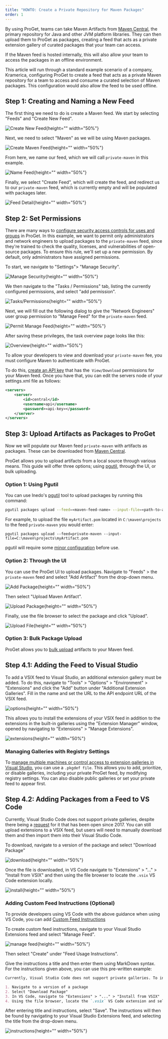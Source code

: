 ```yaml
---
title: "HOWTO: Create a Private Repository for Maven Packages"
order: 1
---
```


By using ProGet, teams can take Maven Artifacts from [Maven Central](https://central.sonatype.com/), the primary repository for Java and other JVM platform libraries. They can then upload them to ProGet as packages, creating a feed that acts as a private extension gallery of curated packages that your team can access. 

If the Maven feed is hosted internally, this will also allow your team to access the packages in an offline environment. 

This article will run through a standard example scenario of a company, Kramerica, configuring ProGet to create a feed that acts as a private Maven repository for a team to access and consume a curated selection of Maven packages. This configuration would also allow the feed to be used offline.

## Step 1: Creating and Naming a New Feed

The first thing we need to do is create a Maven feed. We start by selecting "Feeds" and "Create New Feed".

![Create New Feed](/resources/docs/proget-feeds-createnewfeed.png){height="" width="50%"}

Next, we need to select "Maven" as we will be using Maven packages.

![Create Maven Feed](/resources/docs/proget-newfeed-vsix.png){height="" width="50%"}

From here, we name our feed, which we will call `private-maven` in this example.

![Name Feed](/resources/docs/proget-vsix-naming.png){height="" width="50%"}

Finally, we select "Create Feed", which will create the feed, and redirect us to our `private-maven` feed, which is currently empty and will be populated with packages later.

![Feed Detail](/resources/docs/proget-vsix-empty.png){height="" width="50%"}

## Step 2: Set Permissions

There are many ways to [configure security access controls for uses and groups](/docs/proget/administration-security) in ProGet. In this example, we want to permit only administrators and network engineers to upload packages to the `private-maven` feed, since they're trained to check the quality, licenses, and vulnerabilities of open-source packages. To ensure this rule, we'll set up a new permission. By default, only administrators have assigned permissions.

To start, we navigate to "Settings"> "Manage Security".

![Manage Security](/resources/docs/proget-settings-managesecurity.png){height="" width="50%"}

We then navigate to the "Tasks / Permissions" tab, listing the currently configured permissions, and select "add permission".

![Tasks/Permissions](/resources/docs/proget-taskspermissions-add.png){height="" width="50%"}

Next, we will fill out the following dialog to give the "Network Engineers" user group permission to "Manage Feed" for the `private-maven` feed.

![Permit Manage Feed](/resources/docs/proget-vsix-permissions-managefeed.png){height="" width="50%"}

After saving these privileges, the task overview page looks like this:

![Overview](/resources/docs/proget-vsix-permissions-overview.png){height="" width="50%"}

To allow your developers to view and download your `private-maven` fee, you must configure Maven to authenticate with ProGet.

To do this, [create an API key](/docs/buildmaster/reference/api/buildmaster-administration-security-api-keys) that has the` View/Download` permissions for your Maven feed. Once you have that, you can edit the servers node of your settings.xml file as follows:

```xml
<servers>
    <server>
        <id>central</id>
        <username>api</username>
        <password>«api-key»</password>
    </server>
</servers>
```

## Step 3: Upload Artifacts as Packages to ProGet

Now we will populate our Maven feed `private-maven` with artifacts as packages. These can be downloaded from [Maven Central](https://central.sonatype.com/). 

ProGet allows you to upload artifacts from a local source through various means. This guide will offer three options; using [pgutil](/docs/proget/reference-api/proget-pgutil), through the UI, or bulk uploading.

### Option 1: Using Pgutil
You can use Inedo's [pgutil](/docs/proget/reference-api/proget-pgutil) tool to upload packages by running this command:

```bash
pgutil packages upload --feed=«maven-feed-name» --input-file=«path-to-artifact»
```

For example, to upload the file `myArtifact.pom` located in `C:\maven\projects` to the feed `private-maven` you would enter:

```plaintext
pgutil packages upload --feed=private-maven --input-file=C:\maven\projects\myArtifact.pom
```

pgutil will require some [minor configuration](/docs/proget/reference-api/proget-pgutil#sources) before use.

### Option 2: Through the UI
You can use the ProGet UI to upload packages. Navigate to "Feeds" > the `private-maven` feed and select "Add Artifact" from the drop-down menu.

![Add Package](/resources/docs/proget-vsix-addpackage.png){height="" width="50%"}

Then select "Upload Maven Artifact".

![Upload Package](/resources/docs/proget-uploadpackage.png){height="" width="50%"}

Finally, use the file browser to select the package and click "Upload".

![Upload File](/resources/docs/proget-vsix-uploadpackage.png){height="" width="50%"}

### Option 3: Bulk Package Upload

ProGet allows you to [bulk upload](/docs/proget/feeds/feed-overview/proget-bulk-import-with-droppath) artifacts to your Maven feed. 

## Step 4.1: Adding the Feed to Visual Studio

To add a VSIX feed to Visual Studio, an additional extension gallery must be added. To do this, navigate to "Tools" > "Options" > "Environment" > "Extensions" and click the "Add" button under "Additional Extension Galleries". Fill in the name and set the URL to the API endpoint URL of the VSIX feed.

![options](/resources/docs/visualstudio-options-extensions.png){height="" width="50%"}

This allows you to install the extensions of your VSIX feed in addition to the extensions in the built-in galleries using the "Extension Manager" window, opened by navigating to "Extensions" > "Manage Extensions".

![extensions](/resources/docs/visualstudio-extensions-manager.png){height="" width="50%"}

### Managing Galleries with Registry Settings

To [manage multiple machines or control access to extension galleries in Visual Studio](https://learn.microsoft.com/en-us/visualstudio/extensibility/how-to-manage-a-private-gallery-by-using-registry-settings?view=vs-2022), you can use a `.pkgdef file`. This allows you to add, prioritize, or disable galleries, including your private ProGet feed, by modifying registry settings. You can also disable public galleries or set your private feed to appear first.

## Step 4.2: Adding Packages from a Feed to VS Code

Currently, Visual Studio Code does not support private galleries, despite there being a [request](https://github.com/microsoft/vscode/issues/21839) for it that has been open since 2017. You can still upload extensions to a VSIX feed, but users will need to manually download them and then import them into their Visual Studio Code.

To download, navigate to a version of the package and select "Download Package"

![download](/resources/docs/proget-vsix-downloadpackage.png){height="" width="50%"}

Once the file is downloaded, in VS Code navigate to "Extensions" > "..." > "Install from VSIX" and then using the file browser to locate the `.vsix` VS Code extension locally.

![install](/resources/docs/vscode-installpackage.png){height="" width="50%"}

### Adding Custom Feed Instructions (Optional)

To provide developers using VS Code with the above guidance when using VS Code, you can add [Custom Feed Instructions](/docs/proget/feeds/feed-overview/proget-usage-instructions)

To create custom feed instructions, navigate to your Visual Studio Extensions feed and select "Manage Feed".

![manage feed](/resources/docs/proget-vsix-managefeed.png){height="" width="50%"}

Then select "Create" under "Feed Usage Instructions". 


Give the instructions a title and then enter them using MarkDown syntax. For the instructions given above, you can use this pre-written example:

```markdown
Currently, Visual Studio Code does not support private galleries. To install extensions users will need to manually download them and then import them into their Visual Studio Code by following these steps:

1. Navigate to a version of a package
2. Select "Download Package"
3. In VS Code, navigate to "Extensions" > "..." > "Install from VSIX"
4. Using the file browser, locate the `.vsix` VS Code extension and select it.

```

After entering title and instructions, select "Save". The instructions will then be found by navigating to your Visual Studio Extensions feed, and selecting the title from the drop-down menu.

![instructions](/resources/docs/proget-vsix-instructions.png){height="" width="50%"}